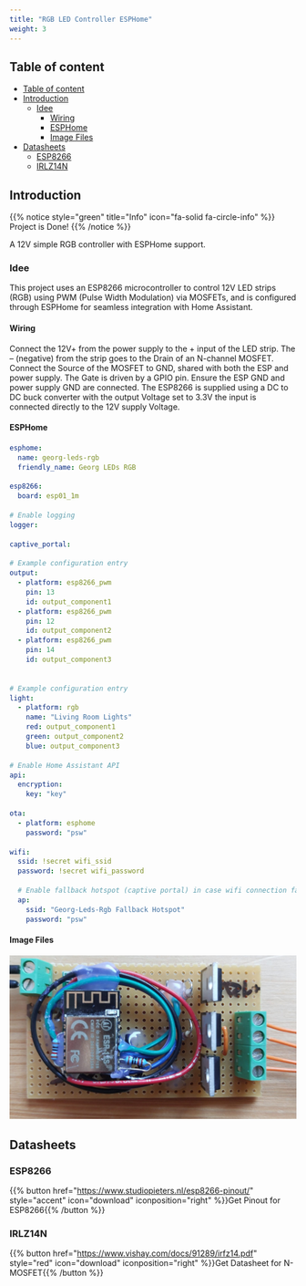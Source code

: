 ```yaml
---
title: "RGB LED Controller ESPHome"
weight: 3
---
```



## Table of content
<!-- TOC tocDepth:2..3 chapterDepth:2..6 -->

- [Table of content](#table-of-content)
- [Introduction](#introduction)
  - [Idee](#idee)
    - [Wiring](#wiring)
    - [ESPHome](#esphome)
    - [Image Files](#image-files)
- [Datasheets](#datasheets)
  - [ESP8266](#esp8266)
  - [IRLZ14N](#irlz14n)

<!-- /TOC -->


## Introduction

{{% notice style="green" title="Info" icon="fa-solid fa-circle-info" %}}
Project is Done!
{{% /notice %}}

A 12V simple RGB controller with ESPHome support.

### Idee
This project uses an ESP8266 microcontroller to control 12V LED strips (RGB) using PWM (Pulse Width Modulation) via MOSFETs, and is configured through ESPHome for seamless integration with Home Assistant.

#### Wiring
Connect the 12V+ from the power supply to the + input of the LED strip. The – (negative) from the strip goes to the Drain of an N-channel MOSFET. Connect the Source of the MOSFET to GND, shared with both the ESP and power supply. The Gate is driven by a GPIO pin. Ensure the ESP GND and power supply GND are connected. The ESP8266 is supplied using a DC to DC buck converter with the output Voltage set to 3.3V the input is connected directly to the 12V supply Voltage.

#### ESPHome
```yaml
esphome:
  name: georg-leds-rgb
  friendly_name: Georg LEDs RGB

esp8266:
  board: esp01_1m

# Enable logging
logger:

captive_portal:
  
# Example configuration entry
output:
  - platform: esp8266_pwm
    pin: 13
    id: output_component1
  - platform: esp8266_pwm
    pin: 12
    id: output_component2
  - platform: esp8266_pwm
    pin: 14
    id: output_component3


# Example configuration entry
light:
  - platform: rgb
    name: "Living Room Lights"
    red: output_component1
    green: output_component2
    blue: output_component3

# Enable Home Assistant API
api:
  encryption:
    key: "key"

ota:
  - platform: esphome
    password: "psw"

wifi:
  ssid: !secret wifi_ssid
  password: !secret wifi_password

  # Enable fallback hotspot (captive portal) in case wifi connection fails
  ap:
    ssid: "Georg-Leds-Rgb Fallback Hotspot"
    password: "psw"

```

#### Image Files
![](img/WhatsApp%20Image%202025-05-04%20at%2010.53.32.jpeg)

## Datasheets
### ESP8266
{{% button href="https://www.studiopieters.nl/esp8266-pinout/" style="accent" icon="download" iconposition="right" %}}Get Pinout for ESP8266{{% /button %}}

### IRLZ14N
{{% button href="https://www.vishay.com/docs/91289/irfz14.pdf" style="red" icon="download" iconposition="right" %}}Get Datasheet for N-MOSFET{{% /button %}}
